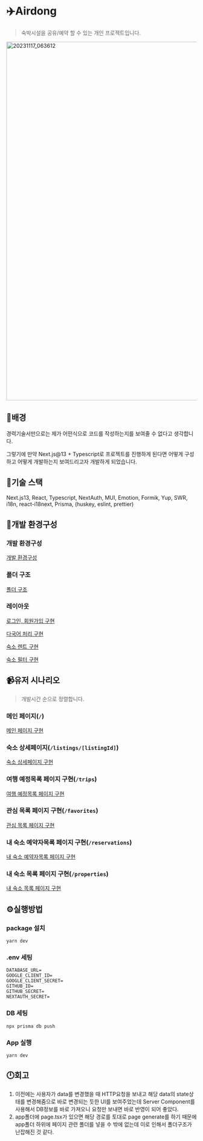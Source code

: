 # ✈️Airdong

> 숙박시설을 공유/예약 할 수 있는 개인 프로젝트입니다.
<img width="946" alt="20231117_063612" src="https://github.com/piouy001/airdong/assets/60591071/1a27c28c-8401-4244-93a4-f914ffe23387">

## 🤔배경

경력기술서만으로는 제가 어떤식으로 코드를 작성하는지를 보여줄 수 없다고 생각합니다. 

그렇기에 만약 Next.js@13 + Typescript로 프로젝트를 진행하게 된다면 어떻게 구성하고 어떻게 개발하는지 보여드리고자 개발하게 되었습니다.

## 👀기술 스택

Next.js13, React, Typescript, NextAuth, MUI, Emotion, Formik, Yup, SWR, i18n, react-i18next, Prisma, (huskey,  eslint, prettier)

## 🧱개발 환경구성

### 개발 환경구성

[개발 환경구성](https://github.com/piouy001/airdong/issues/4)

### 폴더 구조

[폴더 구조](https://github.com/piouy001/airdong/issues/3)

### 레이아웃

[로그인, 회원가입 구현](https://github.com/piouy001/airdong/issues/5)

[다국어 처리 구현](https://github.com/piouy001/airdong/issues/6)

[숙소 렌트 구현](https://github.com/piouy001/airdong/issues/7)

[숙소 필터 구현](https://github.com/piouy001/airdong/issues/8)


## 📹유저 시나리오

> 개발시간 순으로 정렬합니다.

### 메인 페이지(`/`)
[메인 페이지 구현](https://github.com/piouy001/airdong/issues/9)

### 숙소 상세페이지(`/listings/[listingId]`)
[숙소 상세페이지 구현](https://github.com/piouy001/airdong/issues/10)

### 여행 예정목록 페이지 구현(`/trips`)
[여행 예정목록 페이지 구현](https://github.com/piouy001/airdong/issues/11)

### 관심 목록 페이지 구현(`/favorites`)
[관심 목록 페이지 구현](https://github.com/piouy001/airdong/issues/12)

### 내 숙소 예약자목록 페이지 구현(`/reservations`)
[내 숙소 예약자목록 페이지 구현](https://github.com/piouy001/airdong/issues/13)

### 내 숙소 목록 페이지 구현(`/properties`)
[내 숙소 목록 페이지 구현](https://github.com/piouy001/airdong/issues/14)


## ⚙️실행방법

### package 설치

```
yarn dev
```

### .env 세팅

```
DATABASE_URL=
GOOGLE_CLIENT_ID=
GOOGLE_CLIENT_SECRET=
GITHUB_ID=
GITHUB_SECRET=
NEXTAUTH_SECRET=
```

### DB 세팅

```
npx prisma db push
```

### App 실행

`yarn dev`

## 🕛회고
1. 이전에는 사용자가 data를 변경했을 때 HTTP요청을 보내고 해당 data의 state상태를 변경해줌으로 바로 변경되는 듯한 UI를 보여주었는데 Server Component를 사용해서 DB정보를 바로 가져오니 요청만 보내면 바로 반영이 되어 좋았다.
2. app폴더에 page.tsx가 있으면 해당 경로를 토대로 page generate를 하기 때문에 app폴더 하위에 페이지 관련 폴더를 넣을 수 밖에 없는데 이로 인해서 폴더구조가 난잡해진 것 같다.
